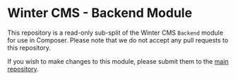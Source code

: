 # Winter CMS - Backend Module

This repository is a read-only sub-split of the Winter CMS `Backend` module for use in Composer. Please note that we do not accept any pull requests to this repository.

If you wish to make changes to this module, please submit them to the [main repository](https://github.com/wintercms/winter).
